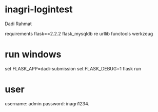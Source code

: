 # inagri-logintest
Dadi Rahmat

requirements
flask==2.2.2
flask_mysqldb
re
urllib
functools
werkzeug

# run windows

set FLASK_APP=dadi-submission
set FLASK_DEBUG=1
flask run

# user
username: admin
password: inagri1234.
